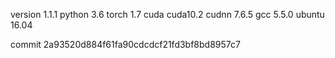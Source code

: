 version 1.1.1
python 3.6
torch 1.7
cuda cuda10.2
cudnn 7.6.5
gcc 5.5.0
ubuntu 16.04

commit 2a93520d884f61fa90cdcdcf21fd3bf8bd8957c7